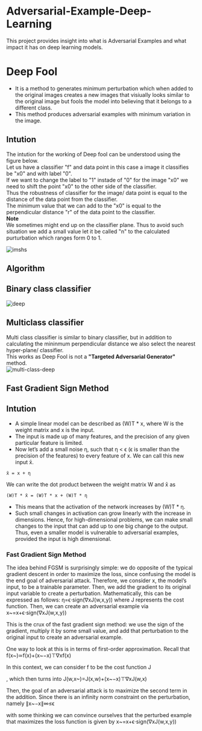 # Adversarial-Example-Deep-Learning
This project provides insight into what is Adversarial Examples and what impact it has on deep learning models. 

# Deep Fool 

- It is a method to generates minimum perturbation which when added to the original images creates a new images that visiually looks similar to the original image but fools the model into believing that it belongs to a different class.
- This method produces adversarial examples with minimum variation in the image.

## Intution
The intution for the working of Deep fool can be understood using the figure below.\
Let us have a classifier "f" and  data point in this case a image it classifies be "x0" and with label "0".\
If we want to change the label to "1" instade of "0" for the image "x0" we need to shift the point "x0" to the other side of the classifier.\
Thus the robustness of classifier for the image/ data point is equal to the distance of the data point from the classifier.\
The minimum value that we can add to the "x0" is equal to the perpendicular distance "r" of the data point to the classifier.\
**Note** \
We sometimes might end up on the classifier plane. Thus to avoid such situation we add a small value let it be called "n" to the calculated purturbation which ranges form 0 to 1. 

![imshs](https://user-images.githubusercontent.com/93336207/140392412-aee62e0b-b09f-4f87-b595-2dfe93cb8492.png)

## Algorithm 
## Binary class classifier
![deep](https://user-images.githubusercontent.com/93336207/140391094-eea5c7d9-a13c-4cc1-a1bb-3e0a7c98717f.png)

## Multiclass classifier
Multi class classifier is similar to binary classifier, but in addition to calculating the mininmum perpendicular distance we also select the nearest hyper-plane/ classifier.\
This works as Deep Fool is not a **"Targeted Adversarial Generator"** method.\
![multi-class-deep](https://user-images.githubusercontent.com/93336207/140391103-5ad891c4-6c71-417a-9795-22821a0aecda.png)

## Fast Gradient Sign Method 

## Intution
- A simple linear model can be described as (W)T * x, where W is the weight matrix and x is the input. 
- The input is made up of many features, and the precision of any given particular feature is limited.
- Now let’s add a small noise η, such that η < ϵ (ϵ is smaller than the precision of the features) to every feature of x. We can call this new input x̄. 
```
x̄ = x + η
```
We can write the dot product between the weight matrix W and x̄ as
```
(W)T * x̄ = (W)T * x + (W)T * η
```
- This means that the activation of the network increases by (W)T * η. 
- Such small changes in activation can grow linearly with the increase in dimensions. Hence, for high-dimensional problems, we can make small changes to the input that can add up to one big change to the output. Thus, even a smaller model is vulnerable to adversarial examples, provided the input is high dimensional.
### Fast Gradient Sign Method 
The idea behind FGSM is surprisingly simple: we do opposite of the typical gradient descent in order to maximize the loss, since confusing the model is the end goal of adversarial attack.
Therefore, we consider x, the model’s input, to be a trainable parameter. Then, we add the gradient to its original input variable to create a perturbation. Mathematically, this can be expressed as follows:
η=ϵ⋅sign(∇xJ(w,x,y))
where J represents the cost function. 
Then, we can create an adversarial example via
x~=x+ϵ⋅sign(∇xJ(w,x,y))

This is the crux of the fast gradient sign method: we use the sign of the gradient, multiply it by some small value, and add that perturbation to the original input to create an adversarial example.

One way to look at this is in terms of first-order approximation. Recall that
f(x~)≃f(x)+(x~−x)⊤∇xf(x)

In this context, we can consider f
to be the cost function J

, which then turns into
J(w,x~)=J(x,w)+(x~−x)⊤∇xJ(w,x)

Then, the goal of an adversarial attack is to maximize the second term in the addition. Since there is an infinity norm constraint on the perturbation, namely
∥x~−x∥∞≤ϵ

with some thinking we can convince ourselves that the perturbed example that maximizes the loss function is given by
x~=x+ϵ⋅sign(∇xJ(w,x,y))

